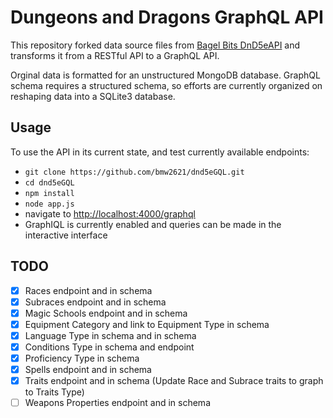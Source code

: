 # Dungeons and Dragons GraphQL API

This repository forked data source files from [Bagel Bits DnD5eAPI](https://github.com/bagelbits/5e-database) and transforms it from a RESTful API to a GraphQL API.

Orginal data is formatted for an unstructured MongoDB database.  GraphQL schema requires a structured schema, so efforts are currently organized on reshaping data into a SQLite3 database.

## Usage

To use the API in its current state, and test currently available endpoints:

- `git clone https://github.com/bmw2621/dnd5eGQL.git`
- `cd dnd5eGQL`
- `npm install`
- `node app.js`
- navigate to [http://localhost:4000/graphql](http://localhost:4000/graphql)
- GraphIQL is currently enabled and queries can be made in the interactive interface

## TODO

- [X] Races endpoint and in schema
- [X] Subraces endpoint and in schema
- [X] Magic Schools endpoint and in schema
- [X] Equipment Category and link to Equipment Type in schema
- [X] Language Type in schema and in schema
- [X] Conditions Type in schema and endpoint
- [X] Proficiency Type in schema
- [X] Spells endpoint and in schema
- [X] Traits endpoint and in schema (Update Race and Subrace traits to graph to Traits Type)
- [ ] Weapons Properties endpoint and in schema